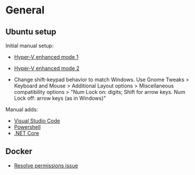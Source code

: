 # General

## Ubuntu setup

Initial manual setup:

* [Hyper-V enhanced mode 1](https://www.tenforums.com/virtualization/107147-guide-how-run-ubuntu-18-04-enhanced-mode-hyper-v.html)
* [Hyper-V enhanced mode 2](https://blogs.technet.microsoft.com/virtualization/2018/02/28/sneak-peek-taking-a-spin-with-enhanced-linux-vms)

* Change shift-keypad behavior to match Windows.  Use Gnome Tweaks > Keyboard and Mouse > Additional Layout options > Miscellaneous compatibility options > "Num Lock on: digits; Shift for arrow keys. Num Lock off: arrow keys (as in Windows)"

Manual adds:

* [Visual Studio Code](https://code.visualstudio.com/docs/setup/linux)
* [Powershell](https://docs.microsoft.com/en-us/powershell/scripting/setup/installing-powershell-core-on-linux?view=powershell-6#ubuntu-1704)
* [.NET Core](https://www.microsoft.com/net/learn/get-started/linux/ubuntu18-04)

## Docker

* [Resolve permissions issue](https://askubuntu.com/questions/941816/permission-denied-when-running-docker-after-installing-it-as-a-snap)
